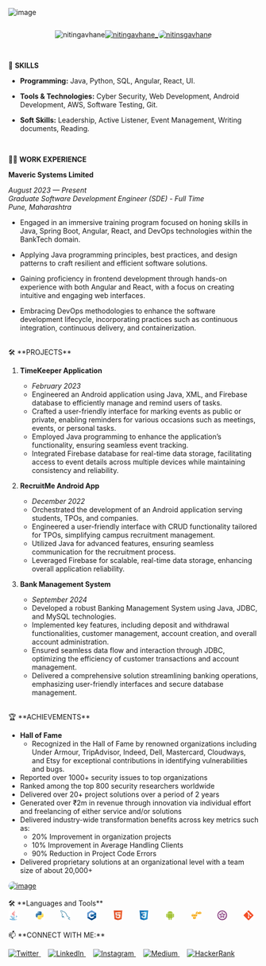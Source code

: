![image](https://github.com/NitinGavhane/NitinGavhane/assets/51412436/62054987-3bcf-4213-bf60-e82d2d26acab)

<div style="display: flex; align-items: center; justify-content: center;">
  <p align="left">
    <img src="https://komarev.com/ghpvc/?username=nitingavhane&label=Profile%20views&color=0e75b6&style=flat" alt="nitingavhane" />
  </p>

  <p align="left">
    <a href="https://twitter.com/nitingavhane_" target="blank">
      <img src="https://img.shields.io/twitter/follow/nitingavhane_?logo=twitter&style=for-the-badge" alt="nitingavhane_" />
    </a>
  </p>

  <p align="left">
    <a href="https://www.linkedin.com/in/nitinsgavhane/" target="blank">
      <img src="https://img.shields.io/badge/Connect-linkdin-blue?style=for-the-badge&logo=linkedin&labelColor=black&logoColor=white" alt="nitinsgavhane" style="border-radius: 10px;" />
    </a>
  </p>
</div>



</br>

🚀 **SKILLS**

- **Programming:** Java, Python, SQL, Angular, React, UI.
  
- **Tools & Technologies:** Cyber Security, Web Development, Android Development, AWS, Software Testing, Git.
  
- **Soft Skills:** Leadership, Active Listener, Event Management, Writing documents, Reading.

</br>

👨‍💻 **WORK EXPERIENCE**

**Maveric Systems Limited**

*August 2023 — Present*  
*Graduate Software Development Engineer (SDE) - Full Time*  
*Pune, Maharashtra*

- Engaged in an immersive training program focused on honing skills in Java, Spring Boot, Angular, React, and DevOps technologies within the BankTech domain.
  
- Applying Java programming principles, best practices, and design patterns to craft resilient and efficient software solutions.
  
- Gaining proficiency in frontend development through hands-on experience with both Angular and React, with a focus on creating intuitive and engaging web interfaces.
  
- Embracing DevOps methodologies to enhance the software development lifecycle, incorporating practices such as continuous integration, continuous delivery, and containerization.
</br>
🛠️ **PROJECTS**

1. **TimeKeeper Application**
   - *February 2023*
   - Engineered an Android application using Java, XML, and Firebase database to efficiently manage and remind users of tasks.
   - Crafted a user-friendly interface for marking events as public or private, enabling reminders for various occasions such as meetings, events, or personal tasks.
   - Employed Java programming to enhance the application’s functionality, ensuring seamless event tracking.
   - Integrated Firebase database for real-time data storage, facilitating access to event details across multiple devices while maintaining consistency and reliability.

2. **RecruitMe Android App**
   - *December 2022*
   - Orchestrated the development of an Android application serving students, TPOs, and companies.
   - Engineered a user-friendly interface with CRUD functionality tailored for TPOs, simplifying campus recruitment management.
   - Utilized Java for advanced features, ensuring seamless communication for the recruitment process.
   - Leveraged Firebase for scalable, real-time data storage, enhancing overall application reliability.

3. **Bank Management System**
   - *September 2024*
   - Developed a robust Banking Management System using Java, JDBC, and MySQL technologies.
   - Implemented key features, including deposit and withdrawal functionalities, customer management, account creation, and overall account administration.
   - Ensured seamless data flow and interaction through JDBC, optimizing the efficiency of customer transactions and account management.
   - Delivered a comprehensive solution streamlining banking operations, emphasizing user-friendly interfaces and secure database management.
</br>
🏆 **ACHIEVEMENTS**

- **Hall of Fame**
  - Recognized in the Hall of Fame by renowned organizations including Under Armour, TripAdvisor, Indeed, Dell, Mastercard, Cloudways, and Etsy for exceptional contributions in identifying vulnerabilities and bugs.
- Reported over 1000+ security issues to top organizations
- Ranked among the top 800 security researchers worldwide
- Delivered over 20+ project solutions over a period of 2 years
- Generated over ₹2m in revenue through innovation via individual effort and freelancing of either service and/or solutions
- Delivered industry-wide transformation benefits across key metrics such as:
    - 20% Improvement in organization projects
    - 10% Improvement in Average Handling Clients
    - 90% Reduction in Project Code Errors
- Delivered proprietary solutions at an organizational level with a team size of about 20,000+

<a href="https://bugcrowd.com/NitinGavhane" target="_blank" rel="noopener noreferrer">
  <div style="display: flex; justify-content: center; align-items: center; border-radius: 10px; overflow: hidden;">
    <img src="https://github.com/NitinGavhane/NitinGavhane/assets/51412436/f6a39634-8afa-4132-a432-59e8807a5012" alt="image" style="border-radius: 10px; width: 100%; height: auto;" />
  </div>
</a>







</br>
🛠️ **Languages and Tools**

<div style="display: flex; justify-content: space-between; align-items: center;">

<span style="display: inline-block; margin-right: 10px;">
  <img src="https://raw.githubusercontent.com/devicons/devicon/master/icons/java/java-original.svg" alt="Java" width="20" height="20" />
</span>

<span style="display: inline-block; margin-right: 10px;">
  <img src="https://raw.githubusercontent.com/devicons/devicon/master/icons/python/python-original.svg" alt="Python" width="20" height="20" />
</span>

<span style="display: inline-block; margin-right: 10px;">
  <img src="https://raw.githubusercontent.com/devicons/devicon/master/icons/mysql/mysql-original.svg" alt="SQL" width="20" height="20" />
</span>

<span style="display: inline-block; margin-right: 10px;">
  <img src="https://raw.githubusercontent.com/devicons/devicon/master/icons/cplusplus/cplusplus-original.svg" alt="C++" width="20" height="20" />
</span>

<span style="display: inline-block; margin-right: 10px;">
  <img src="https://raw.githubusercontent.com/devicons/devicon/master/icons/html5/html5-original.svg" alt="HTML" width="20" height="20" />
</span>

<span style="display: inline-block; margin-right: 10px;">
  <img src="https://raw.githubusercontent.com/devicons/devicon/master/icons/css3/css3-original.svg" alt="CSS" width="20" height="20" />
</span>

<span style="display: inline-block; margin-right: 10px;">
  <img src="https://raw.githubusercontent.com/devicons/devicon/master/icons/android/android-original.svg" alt="Android Development" width="20" height="20" />
</span>

<span style="display: inline-block; margin-right: 10px;">
  <img src="https://raw.githubusercontent.com/devicons/devicon/master/icons/amazonwebservices/amazonwebservices-original.svg" alt="AWS" width="20" height="20" />
</span>

<span style="display: inline-block; margin-right: 10px;">
  <img src="https://raw.githubusercontent.com/devicons/devicon/master/icons/jasmine/jasmine-plain.svg" alt="Software Testing" width="20" height="20" />
</span>

<span style="display: inline-block; margin-right: 10px;">
  <img src="https://raw.githubusercontent.com/devicons/devicon/master/icons/git/git-original.svg" alt="Git" width="20" height="20" />
</span>

</div>

</br>
📫 **CONNECT WITH ME:**
<p align="left">
  <a href="https://twitter.com/nitingavhane_" target="_blank" title="Twitter" style="margin-right: 15px;">
    <img src="https://raw.githubusercontent.com/rahuldkjain/github-profile-readme-generator/master/src/images/icons/Social/twitter.svg" alt="Twitter" height="20" width="20" />
  </a>
  <a href="https://linkedin.com/in/nitinsgavhane" target="_blank" title="LinkedIn" style="margin-right: 15px;">
    <img src="https://raw.githubusercontent.com/rahuldkjain/github-profile-readme-generator/master/src/images/icons/Social/linked-in-alt.svg" alt="LinkedIn" height="20" width="20" />
  </a>
  <a href="https://instagram.com/nitin.bug" target="_blank" title="Instagram" style="margin-right: 15px;">
    <img src="https://raw.githubusercontent.com/rahuldkjain/github-profile-readme-generator/master/src/images/icons/Social/instagram.svg" alt="Instagram" height="20" width="20" />
  </a>
  <a href="https://medium.com/@nitinsgavane" target="_blank" title="Medium" style="margin-right: 15px;">
    <img src="https://raw.githubusercontent.com/rahuldkjain/github-profile-readme-generator/master/src/images/icons/Social/medium.svg" alt="Medium" height="20" width="20" />
  </a>
  <a href="https://www.hackerrank.com/nitingavhane_" target="_blank" title="HackerRank" style="margin-right: 15px;">
    <img src="https://raw.githubusercontent.com/rahuldkjain/github-profile-readme-generator/master/src/images/icons/Social/hackerrank.svg" alt="HackerRank" height="20" width="20" />
  </a>
</p>


